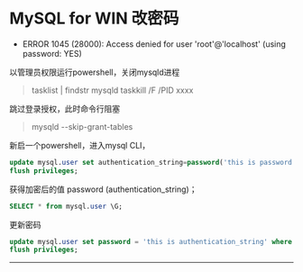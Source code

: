 # MySQL for WIN  改密码

- ERROR 1045 (28000): Access denied for user 'root'@'localhost' (using password: YES)
 
以管理员权限运行powershell，关闭mysqld进程
> tasklist | findstr mysqld 
> taskkill /F /PID xxxx 

跳过登录授权，此时命令行阻塞
> mysqld --skip-grant-tables

新启一个powershell，进入mysql CLI，
``` sql
update mysql.user set authentication_string=password('this is password') where user = 'root';
flush privileges;
```

获得加密后的值 password (authentication_string)；
``` sql
SELECT * from mysql.user \G; 
```

更新密码
``` sql
update mysql.user set password = 'this is authentication_string' where user = 'root';
flush privileges;
```

-----------------
